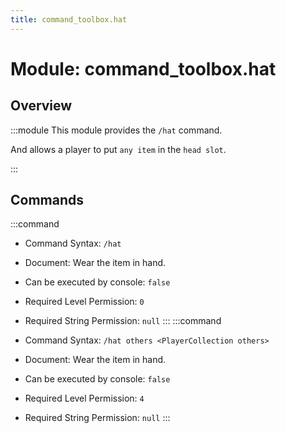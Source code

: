 ```yaml
---
title: command_toolbox.hat
---
```



# Module: command_toolbox.hat

## Overview
:::module
  This module provides the `/hat` command.
  
  And allows a player to put `any item` in the `head slot`.


:::
## Commands
:::command
- Command Syntax: `/hat`
- Document:   Wear the item in hand.


- Can be executed by console: `false`
- Required Level Permission: `0`
- Required String Permission: `null`
:::
:::command
- Command Syntax: `/hat others <PlayerCollection others>`
- Document:   Wear the item in hand.


- Can be executed by console: `false`
- Required Level Permission: `4`
- Required String Permission: `null`
:::
